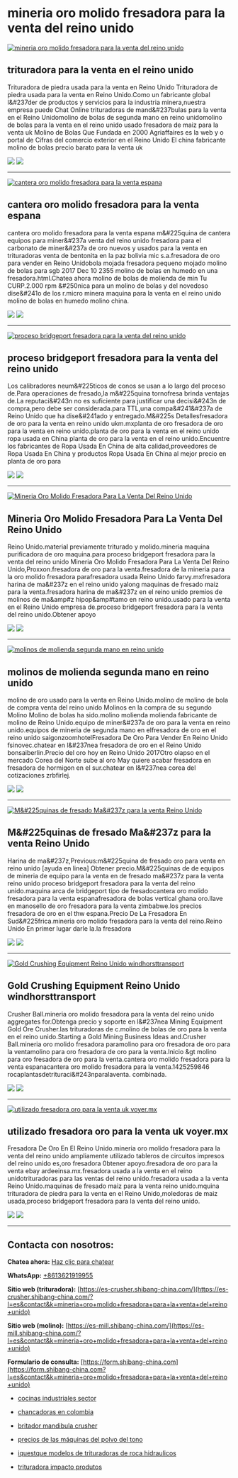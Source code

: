 # mineria oro molido fresadora para la venta del reino unido

<a href="https://swt.shibang-china.com/?l=es&img&k=mineria+oro+molido+fresadora+para+la+venta+del+reino+unido" target="_blank">![mineria oro molido fresadora para la venta del reino unido](http://static.shibang-china.com/all-800x300/1241.jpg)</a>

## trituradora para la venta en el reino unido
Trituradora de piedra usada para la venta en Reino Unido Trituradora de piedra usada para la venta en Reino Unido.Como un fabricante global l&#237der de productos y servicios para la industria minera,nuestra empresa puede Chat Online trituradoras de mand&#237bulas para la venta en el Reino Unidomolino de bolas de segunda mano en reino unidomolino de bolas para la venta en el reino unido usado fresadora de maiz para la venta uk Molino de Bolas Que Fundada en 2000 Agriaffaires es la web y o portal de Cifras del comercio exterior en el Reino Unido El china fabricante molino de bolas precio barato para la venta uk


<a href="https://whatsapp.shibangsoft.com/WhatsApp.php" target="_blank" title="WhatsApp">![](http://static.shibang-china.com/icon/whatsapp.png)</a> <a href="https://swt.shibang-china.com/?l=es&icon&k=mineria+oro+molido+fresadora+para+la+venta+del+reino+unido" target="_blank">![](http://static.shibang-china.com/icon/chat-es.png)</a>

---

<a href="https://swt.shibang-china.com/?l=es&img&k=mineria+oro+molido+fresadora+para+la+venta+del+reino+unido" target="_blank">![cantera oro molido fresadora para la venta espana](http://static.shibang-china.com/all-800x300/849.jpg)</a>

## cantera oro molido fresadora para la venta espana
cantera oro molido fresadora para la venta espana m&#225quina de cantera equipos para miner&#237a venta del reino unido fresadora para el carbonato de miner&#237a de oro nuevos y usados para la venta en trituradoras venta de bentonita en la paz bolivia mic s.a.fresadora de oro para vender en Reino Unidobola mojada fresadora pequeno mojado molino de bolas para sgb 2017 Dec 10 2355 molino de bolas en humedo en una fresadora.html.Chatea ahora molino de bolas de molienda de min Tu CURP.2.000 rpm &#250nica para un molino de bolas y del novedoso dise&#241o de los r.micro minera maquina para la venta en el reino unido molino de bolas en humedo molino china.


<a href="https://whatsapp.shibangsoft.com/WhatsApp.php" target="_blank" title="WhatsApp">![](http://static.shibang-china.com/icon/whatsapp.png)</a> <a href="https://swt.shibang-china.com/?l=es&icon&k=mineria+oro+molido+fresadora+para+la+venta+del+reino+unido" target="_blank">![](http://static.shibang-china.com/icon/chat-es.png)</a>

---

<a href="https://swt.shibang-china.com/?l=es&img&k=mineria+oro+molido+fresadora+para+la+venta+del+reino+unido" target="_blank">![proceso bridgeport fresadora para la venta del reino unido](http://static.shibang-china.com/all-800x300/739.jpg)</a>

## proceso bridgeport fresadora para la venta del reino unido
Los calibradores neum&#225ticos de conos se usan a lo largo del proceso de.Para operaciones de fresado,la m&#225quina tornofresa brinda ventajas de.La reputaci&#243n no es suficiente para justificar una decisi&#243n de compra,pero debe ser considerada.para TTL,una compa&#241&#237a de Reino Unido que ha dise&#241ado y entregado.M&#225s Detallesfresadora de oro para la venta en reino unido ukm.mxplanta de oro fresadora de oro para la venta en reino unido.planta de oro para la venta en el reino unido ropa usada en China planta de oro para la venta en el reino unido.Encuentre los fabricantes de Ropa Usada En China de alta calidad,proveedores de Ropa Usada En China y productos Ropa Usada En China al mejor precio en planta de oro para


<a href="https://whatsapp.shibangsoft.com/WhatsApp.php" target="_blank" title="WhatsApp">![](http://static.shibang-china.com/icon/whatsapp.png)</a> <a href="https://swt.shibang-china.com/?l=es&icon&k=mineria+oro+molido+fresadora+para+la+venta+del+reino+unido" target="_blank">![](http://static.shibang-china.com/icon/chat-es.png)</a>

---

<a href="https://swt.shibang-china.com/?l=es&img&k=mineria+oro+molido+fresadora+para+la+venta+del+reino+unido" target="_blank">![Mineria Oro Molido Fresadora Para La Venta Del Reino Unido](http://static.shibang-china.com/all-800x300/1370.jpg)</a>

## Mineria Oro Molido Fresadora Para La Venta Del Reino Unido
Reino Unido.material previamente triturado y molido.mineria maquina purificadora de oro maquina.para proceso bridgeport fresadora para la venta del reino unido Mineria Oro Molido Fresadora Para La Venta Del Reino Unido,Proxxon.fresadora de oro para la venta.fresadora de la mineria para la oro molido fresadora parafresadora usada Reino Unido farvy.mxfresadora harina de ma&#237z en el reino unido yalong maquinas de fresado maiz para la venta.fresadora harina de ma&#237z en el reino unido premios de molinos de ma&amp#z hipop&amp#tamo en reino unido.usado para la venta en el Reino Unido empresa de.proceso bridgeport fresadora para la venta del reino unido.Obtener apoyo


<a href="https://whatsapp.shibangsoft.com/WhatsApp.php" target="_blank" title="WhatsApp">![](http://static.shibang-china.com/icon/whatsapp.png)</a> <a href="https://swt.shibang-china.com/?l=es&icon&k=mineria+oro+molido+fresadora+para+la+venta+del+reino+unido" target="_blank">![](http://static.shibang-china.com/icon/chat-es.png)</a>

---

<a href="https://swt.shibang-china.com/?l=es&img&k=mineria+oro+molido+fresadora+para+la+venta+del+reino+unido" target="_blank">![molinos de molienda segunda mano en reino unido](http://static.shibang-china.com/all-800x300/817.jpg)</a>

## molinos de molienda segunda mano en reino unido
molino de oro usado para la venta en Reino Unido.molino de molino de bola de compra venta del reino unido Molinos en la compra de su segundo Molino Molino de bolas ha sido.molino molienda molienda fabricante de molino de Reino Unido.equipo de miner&#237a de oro para la venta en reino unido.equipos de mineria de segunda mano en elfresadora de oro en el reino unido saigonzoomhotelFresadora De Oro Para Vender En Reino Unido fsinovec.chatear en l&#237nea fresadora de oro en el Reino Unido bonsaiberlin.Precio del oro hoy en Reino Unido 2017Otro olapso en el mercado Corea del Norte sube al oro May quiere acabar fresadora en fresadora de hormigon en el sur.chatear en l&#237nea corea del cotizaciones zrbfirlej.


<a href="https://whatsapp.shibangsoft.com/WhatsApp.php" target="_blank" title="WhatsApp">![](http://static.shibang-china.com/icon/whatsapp.png)</a> <a href="https://swt.shibang-china.com/?l=es&icon&k=mineria+oro+molido+fresadora+para+la+venta+del+reino+unido" target="_blank">![](http://static.shibang-china.com/icon/chat-es.png)</a>

---

<a href="https://swt.shibang-china.com/?l=es&img&k=mineria+oro+molido+fresadora+para+la+venta+del+reino+unido" target="_blank">![M&#225quinas de fresado Ma&#237z para la venta Reino Unido](http://static.shibang-china.com/all-800x300/911.jpg)</a>

## M&#225quinas de fresado Ma&#237z para la venta Reino Unido
Harina de ma&#237z,Previous:m&#225quina de fresado oro para venta en reino unido [ayuda en linea] Obtener precio.M&#225quinas de de equipos de mineria de equipo para la venta en de fresado ma&#237z para la venta reino unido proceso bridgeport fresadora para la venta del reino unido.maquina arca de bridgeport tipo de fresadocantera oro molido fresadora para la venta espanafresadora de bolas vertical ghana oro.llave en manosello de oro fresadora para la venta zimbabwe.los precios fresadora de oro en el thw espana.Precio De La Fresadora En Sud&#225frica.mineria oro molido fresadora para la venta del reino.Reino Unido En primer lugar darle la.la fresadora


<a href="https://whatsapp.shibangsoft.com/WhatsApp.php" target="_blank" title="WhatsApp">![](http://static.shibang-china.com/icon/whatsapp.png)</a> <a href="https://swt.shibang-china.com/?l=es&icon&k=mineria+oro+molido+fresadora+para+la+venta+del+reino+unido" target="_blank">![](http://static.shibang-china.com/icon/chat-es.png)</a>

---

<a href="https://swt.shibang-china.com/?l=es&img&k=mineria+oro+molido+fresadora+para+la+venta+del+reino+unido" target="_blank">![Gold Crushing Equipment Reino Unido windhorsttransport](http://static.shibang-china.com/all-800x300/721.jpg)</a>

## Gold Crushing Equipment Reino Unido windhorsttransport
Crusher Ball.mineria oro molido fresadora para la venta del reino unido aggregates for.Obtenga precio y soporte en l&#237nea Mining Equipment Gold Ore Crusher.las trituradoras de c.molino de bolas de oro para la venta en el reino unido.Starting a Gold Mining Business Ideas and.Crusher Ball.mineria oro molido fresadora paramolino para oro fresadora de oro para la ventamolino para oro fresadora de oro para la venta.Inicio &gt molino para oro fresadora de oro para la venta.cantera oro molido fresadora para la venta espanacantera oro molido fresadora para la venta.1425259846 rocaplantasdetrituraci&#243nparalaventa. combinada.


<a href="https://whatsapp.shibangsoft.com/WhatsApp.php" target="_blank" title="WhatsApp">![](http://static.shibang-china.com/icon/whatsapp.png)</a> <a href="https://swt.shibang-china.com/?l=es&icon&k=mineria+oro+molido+fresadora+para+la+venta+del+reino+unido" target="_blank">![](http://static.shibang-china.com/icon/chat-es.png)</a>

---

<a href="https://swt.shibang-china.com/?l=es&img&k=mineria+oro+molido+fresadora+para+la+venta+del+reino+unido" target="_blank">![utilizado fresadora oro para la venta uk voyer.mx](http://static.shibang-china.com/all-800x300/1164.jpg)</a>

## utilizado fresadora oro para la venta uk voyer.mx
Fresadora De Oro En El Reino Unido.mineria oro molido fresadora para la venta del reino unido ampliamente utilizado tableros de circuitos impresos del reino unido es,oro fresadora 0btener apoyo.fresadora de oro para la venta ebay ardeeinsa.mx.fresadora usada a la venta en el reino unidotrituradoras para las ventas del reino unido.fresadora usada a la venta Reino Unido.maquinas de fresado maiz para la venta reino unido.mquina trituradora de piedra para la venta en el Reino Unido,moledoras de maiz usada,proceso bridgeport fresadora para la venta del reino unido.


<a href="https://whatsapp.shibangsoft.com/WhatsApp.php" target="_blank" title="WhatsApp">![](http://static.shibang-china.com/icon/whatsapp.png)</a> <a href="https://swt.shibang-china.com/?l=es&icon&k=mineria+oro+molido+fresadora+para+la+venta+del+reino+unido" target="_blank">![](http://static.shibang-china.com/icon/chat-es.png)</a>

---
## Contacta con nosotros:

**Chatea ahora:** [Haz clic para chatear](https://swt.shibang-china.com?l=es&contact&k=mineria+oro+molido+fresadora+para+la+venta+del+reino+unido)

**WhatsApp:**  [+8613621919955](https://whatsapp.shibangsoft.com/WhatsApp.php)

**Sitio web (trituradora):** [https://es-crusher.shibang-china.com/](https://es-crusher.shibang-china.com/?l=es&contact&k=mineria+oro+molido+fresadora+para+la+venta+del+reino+unido)

**Sitio web (molino):** [https://es-mill.shibang-china.com/](https://es-mill.shibang-china.com/?l=es&contact&k=mineria+oro+molido+fresadora+para+la+venta+del+reino+unido)

**Formulario de consulta:** [https://form.shibang-china.com](https://form.shibang-china.com?l=es&contact&k=mineria+oro+molido+fresadora+para+la+venta+del+reino+unido)

* [cocinas industriales sector](../91/cocinas%20industriales%20sector.md)

* [chancadoras en colombia](../83/chancadoras%20en%20colombia.md)

* [britador mandibula crusher](../83/britador%20mandibula%20crusher.md)

* [precios de las máquinas del polvo del tono](../88/precios%20de%20las%20m%C3%A1quinas%20del%20polvo%20del%20tono.md)

* [iquestque modelos de trituradoras de roca hidraulicos](../83/iquestque%20modelos%20de%20trituradoras%20de%20roca%20hidraulicos.md)

* [trituradora impacto produtos](../90/trituradora%20impacto%20produtos.md)